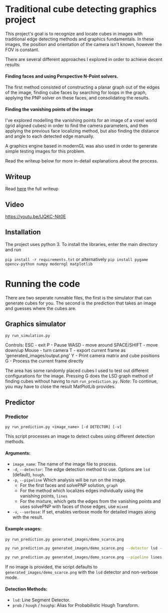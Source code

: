 # Traditional cube detecting graphics project
This project's goal is to recognize and locate cubes in images with traditional edge detecting methods and graphics fundamentals.
In these images, the position and orientation of the camera isn't known, however the FOV is constant.

There are several different approaches I explored in order to achieve decent results:
#### Finding faces and using Perspective N-Point solvers.
The first method consisted of constructing a planar graph out of the edges of the image, finding cube faces by searching for loops in the graph,
applying the PNP solver on these faces, and consolidating the results.
#### Finding the vanishing points of the image
I've explored modelling the vanishing points for an image of a voxel world (grid aligned cubes) in order to find the camera parameters,
and then applying the previous face localizing method, but also finding the distance and angle to each detected edge manually.

A graphics engine based in modernGL was also used in order to generate simple testing images for this problem.

Read the writeup below for more in-detail explanations about the process.

## Writeup
Read [here](present/graphics%20write%20up%20-%20Full.pdf) the full writeup

## Video
https://youtu.be/lJQKC-Njt0E

## Installation

The project uses python 3. To install the libraries, enter the main directory and run

`pip install -r requirements.txt`
or alternatively
`pip install pygame opencv-python numpy moderngl matplotlib`

# Running the code
There are two seperate runnable files, the first is the simulator that can generate cubes for you.
The second is the prediction that takes an image and guesses where the cubes are.

## Graphics simulator
```sh
py run_simulation.py
```

Controls:
ESC - exit
P - Pause
WASD - move around
SPACE/SHIFT - move down/up
Mouse - turn camera
T - export current frame as 'generated_images/output.png'
Y - Print camera matrix and cube positions
G - Process the current frame directly

The area has some randomly placed cubes I used to test out different configurations for the image.
Pressing G does the LSD graph method of finding cubes without having to run `run_prediction.py`.
*Note*: To continue, you may have to close the result MatPlotLib provides.

## Predictor
### Predictor
`py run_prediction.py <image_name> [-d DETECTOR] [-v]`

This script processes an image to detect cubes using different detection methods.

#### Arguments:
- `image_name`: The name of the image file to process.
- `-d`, `--detector`: The edge detection method to use. Options are `lsd` (default), `hough`.
- `-p`, `--pipeline` Which analysis will be run on the image.
  - For the first faces and solvePNP solution, `graph`
  - For the method which localizes edges individually using the vanishing points, `lines`
  - For the mixture, which gets the edges from the vanishing points and uses solvePNP with faces of those edges, use `mixed`
- `-v`, `--verbose`: If set, enables verbose mode for detailed images along with the result.

#### Example usages:
```sh
py run_prediction.py generated_images/demo_scarce.png
```
```sh
py run_prediction.py generated_images/demo_scarce.png --detector lsd --verbose --pipeline graph
```

```sh
py run_prediction.py generated_images/demo_scarce.png --pipeline lines
```
If no image is provided, the script defaults to `generated_images/demo_scarce.png` with the `lsd` detector and non-verbose mode.

#### Detection Methods:
- `lsd`: Line Segment Detector.
- `prob` / `hough` / `houghp`: Alias for Probabilistic Hough Transform.

